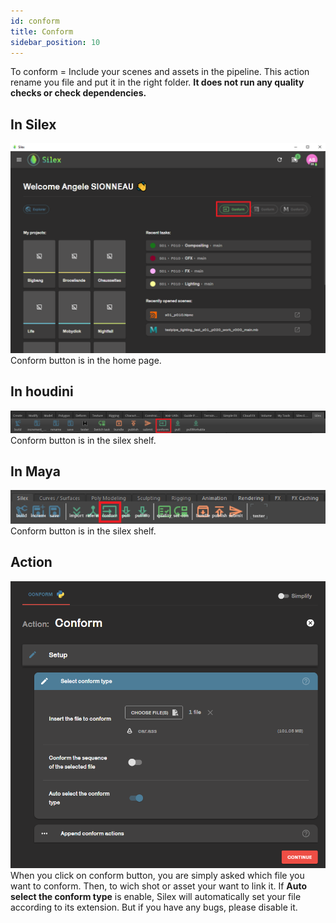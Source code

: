 ```yaml
---
id: conform
title: Conform
sidebar_position: 10
---
```


To conform = Include your scenes and assets in the pipeline. This action rename you file and put it in the right folder. **It does not run any quality checks or check dependencies.**

## In Silex

![](../../../../static/img/user_guide/home_page/home_interface_conform.png)
Conform button is in the home page.

## In houdini

![](../../../../static/img/user_guide/actions/houdini_shelf/houdini_silex_shelf_conform.PNG)
Conform button is in the silex shelf.

## In Maya

![](../../../../static/img/user_guide/actions/maya_shelf/maya_silex_shelf_conforme.png)  
Conform button is in the silex shelf.

## Action

![](../../../../static/img/user_guide/actions/conform/action_conform_01.PNG)  
When you click on conform button, you are simply asked which file you want to conform. Then, to wich shot or asset your want to link it.
If **Auto select the conform type** is enable, Silex will automatically set your file according to its extension. But if you have any bugs, please disable it.
